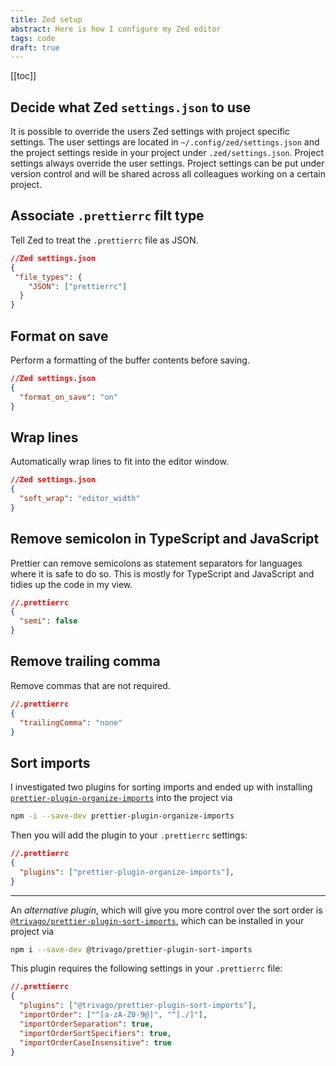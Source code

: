 ```yaml
---
title: Zed setup
abstract: Here is how I configure my Zed editor
tags: code
draft: true
---
```



[[toc]]

## Decide what Zed `settings.json` to use

It is possible to override the users Zed settings with project specific settings. The user settings are located in `~/.config/zed/settings.json` and the project settings reside in your project under `.zed/settings.json`. Project settings always override the user settings. Project settings can be put under version control and will be shared across all colleagues working on a certain project.

## Associate `.prettierrc` filt type

Tell Zed to treat the `.prettierrc` file as JSON. 

```json
//Zed settings.json
{
 "file_types": {
    "JSON": ["prettierrc"]
  }
}
```

## Format on save

Perform a formatting of the buffer contents before saving.

```json
//Zed settings.json
{
  "format_on_save": "on"
}
```

## Wrap lines

Automatically wrap lines to fit into the editor window.

```json
//Zed settings.json
{
  "soft_wrap": "editor_width"
}
```

## Remove semicolon in TypeScript and JavaScript

Prettier can remove semicolons as statement separators for languages where it is safe to do so. This is mostly for TypeScript and JavaScript and tidies up the code in my view.

```json
//.prettierrc
{
  "semi": false
}
```

## Remove trailing comma

Remove commas that are not required.

```json
//.prettierrc
{
  "trailingComma": "none"
}
```


## Sort imports

I investigated two plugins for sorting imports and ended up with installing [`prettier-plugin-organize-imports`](https://www.npmjs.com/package/prettier-plugin-organize-imports) into the project via 

```sh
npm -i --save-dev prettier-plugin-organize-imports
```

Then you will add the plugin to your `.prettierrc` settings:

```json
//.prettierrc
{
  "plugins": ["prettier-plugin-organize-imports"],
}
```

----

An *alternative plugin*, which will give you more control over the sort order is [`@trivago/prettier-plugin-sort-imports`](https://www.npmjs.com/package/@trivago/prettier-plugin-sort-imports), which can be installed in your project via 

```sh
npm i --save-dev @trivago/prettier-plugin-sort-imports 
```

This plugin requires the following settings in your `.prettierrc` file:

```json
//.prettierrc
{
  "plugins": ["@trivago/prettier-plugin-sort-imports"],
  "importOrder": ["^[a-zA-Z0-9@]", "^[./]"],
  "importOrderSeparation": true,
  "importOrderSortSpecifiers": true,
  "importOrderCaseInsensitive": true
}
```



